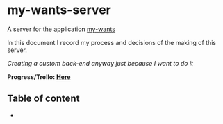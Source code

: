 # my-wants-server

A server for the application [my-wants][client]

In this document I record my process and decisions of the making of this server.

*Creating a custom back-end anyway just because I want to do it*

**Progress/Trello: [Here](#trello)**

## Table of content

- []()






[client]: https://github.com/kyunwang/my-wants

[trello]: https://trello.com/b/4JgtyCTK
